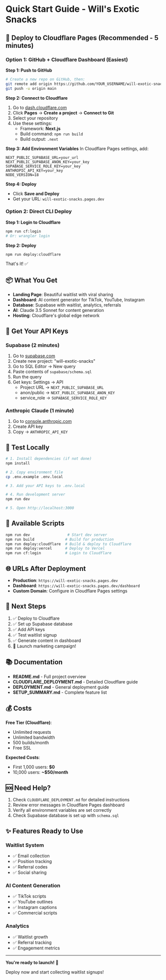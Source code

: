 # Quick Start Guide - Will's Exotic Snacks

## 🚀 Deploy to Cloudflare Pages (Recommended - 5 minutes)

### Option 1: GitHub + Cloudflare Dashboard (Easiest)

**Step 1: Push to GitHub**
```bash
# Create a new repo on GitHub, then:
git remote add origin https://github.com/YOUR_USERNAME/will-exotic-snacks.git
git push -u origin main
```

**Step 2: Connect to Cloudflare**
1. Go to [dash.cloudflare.com](https://dash.cloudflare.com)
2. Click **Pages** → **Create a project** → **Connect to Git**
3. Select your repository
4. Use these settings:
   - Framework: **Next.js**
   - Build command: `npm run build`
   - Build output: `.next`

**Step 3: Add Environment Variables**
In Cloudflare Pages settings, add:
```
NEXT_PUBLIC_SUPABASE_URL=your_url
NEXT_PUBLIC_SUPABASE_ANON_KEY=your_key
SUPABASE_SERVICE_ROLE_KEY=your_key
ANTHROPIC_API_KEY=your_key
NODE_VERSION=18
```

**Step 4: Deploy**
- Click **Save and Deploy**
- Get your URL: `will-exotic-snacks.pages.dev`

### Option 2: Direct CLI Deploy

**Step 1: Login to Cloudflare**
```bash
npm run cf:login
# Or: wrangler login
```

**Step 2: Deploy**
```bash
npm run deploy:cloudflare
```

That's it! ✅

## 📦 What You Get

- **Landing Page**: Beautiful waitlist with viral sharing
- **Dashboard**: AI content generator for TikTok, YouTube, Instagram
- **Database**: Supabase with waitlist, analytics, referrals
- **AI**: Claude 3.5 Sonnet for content generation
- **Hosting**: Cloudflare's global edge network

## 🔑 Get Your API Keys

### Supabase (2 minutes)
1. Go to [supabase.com](https://supabase.com)
2. Create new project: "will-exotic-snacks"
3. Go to SQL Editor → New query
4. Paste contents of `supabase/schema.sql`
5. Run the query
6. Get keys: Settings → API
   - Project URL → `NEXT_PUBLIC_SUPABASE_URL`
   - anon/public → `NEXT_PUBLIC_SUPABASE_ANON_KEY`
   - service_role → `SUPABASE_SERVICE_ROLE_KEY`

### Anthropic Claude (1 minute)
1. Go to [console.anthropic.com](https://console.anthropic.com)
2. Create API key
3. Copy → `ANTHROPIC_API_KEY`

## 🧪 Test Locally

```bash
# 1. Install dependencies (if not done)
npm install

# 2. Copy environment file
cp .env.example .env.local

# 3. Add your API keys to .env.local

# 4. Run development server
npm run dev

# 5. Open http://localhost:3000
```

## 📝 Available Scripts

```bash
npm run dev                 # Start dev server
npm run build              # Build for production
npm run deploy:cloudflare  # Build & deploy to Cloudflare
npm run deploy:vercel      # Deploy to Vercel
npm run cf:login           # Login to Cloudflare
```

## 🌐 URLs After Deployment

- **Production**: `https://will-exotic-snacks.pages.dev`
- **Dashboard**: `https://will-exotic-snacks.pages.dev/dashboard`
- **Custom Domain**: Configure in Cloudflare Pages settings

## 🎯 Next Steps

1. ✅ Deploy to Cloudflare
2. ✅ Set up Supabase database
3. ✅ Add API keys
4. ✅ Test waitlist signup
5. ✅ Generate content in dashboard
6. 🚀 Launch marketing campaign!

## 📚 Documentation

- **README.md** - Full project overview
- **CLOUDFLARE_DEPLOYMENT.md** - Detailed Cloudflare guide
- **DEPLOYMENT.md** - General deployment guide
- **SETUP_SUMMARY.md** - Complete feature list

## 💰 Costs

**Free Tier (Cloudflare)**:
- Unlimited requests
- Unlimited bandwidth
- 500 builds/month
- Free SSL

**Expected Costs**:
- First 1,000 users: **$0**
- 10,000 users: **~$50/month**

## 🆘 Need Help?

1. Check `CLOUDFLARE_DEPLOYMENT.md` for detailed instructions
2. Review error messages in Cloudflare Pages dashboard
3. Verify all environment variables are set correctly
4. Check Supabase database is set up with `schema.sql`

## ✨ Features Ready to Use

### Waitlist System
- ✅ Email collection
- ✅ Position tracking
- ✅ Referral codes
- ✅ Social sharing

### AI Content Generation
- ✅ TikTok scripts
- ✅ YouTube outlines
- ✅ Instagram captions
- ✅ Commercial scripts

### Analytics
- ✅ Waitlist growth
- ✅ Referral tracking
- ✅ Engagement metrics

---

**You're ready to launch!** 🎉

Deploy now and start collecting waitlist signups!
